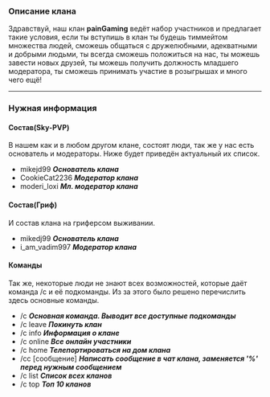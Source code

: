 ### Описание клана
Здравствуй, наш клан **painGaming** ведёт набор участников и предлагает такие условия, если ты вступишь в клан ты будешь тиммейтом множества людей, сможешь общаться с дружелюбными, адекватными и добрыми людьми, ты всегда сможешь положиться на нас, ты можешь завести новых друзей, ты можешь получить должность младшего модератора, ты сможешь принимать участие в розыгрышах и много чего ещё!
***
### Нужная информация
#### Состав(Sky-PVP)
  В нашем как и в любом другом клане, состоят люди, так же у нас есть основатель и модераторы. Ниже будет приведён актуальный их список.
  * mikejd99 ***Основатель клана***
  * CookieCat2236 ***Модератор клана***
  * moderi_loxi ***Мл. модератор клана***
#### Состав(Гриф)
  И состав клана на гриферсом выживании.
  * mikedj99 ***Основатель клана***
  * i_am_vadim997 ***Модератор клана***
  
#### Команды
  Так же, некоторые люди не знают всех возможностей, которые даёт команда /c и её подкоманды. Из за этого было решено перечислить здесь основные команды.
  * /c ***Основная команда. Выводит все доступные подкоманды***
  * /c leave ***Покинуть клан***
  * /c info ***Информация о клане***
  * /c online ***Все онлайн участники***
  * /c home ***Телепортироваться на дом клана***
  * /cc [сообщение] ***Написать сообщение в чат клана, заменяется '%' перед нужным сообщением***
  * /c list ***Список всех кланов***
  * /c top ***Топ 10 кланов***
